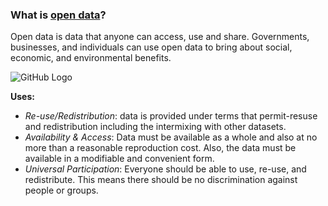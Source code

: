 ### What is [open data](https://www.youtube.com/watch?v=8JoJ-F2bNy0)? ###
Open data is data that anyone can access, use and share. Governments, businesses, and individuals can use open data to bring about social, economic, and environmental benefits.

![GitHub Logo](https://www.europeandataportal.eu/sites/default/files/open-data-portals.png)

**Uses:** 
- *Re-use/Redistribution*: data is provided under terms that permit-resuse and redistribution including the intermixing with other datasets. 
- *Availability & Access*: Data must be available as a whole and also at no more than a reasonable reproduction cost. Also, the data must be available in a modifiable and convenient form. 
- *Universal Participation*: Everyone should be able to use, re-use, and redistribute. This means there should be no discrimination against people or groups. 
